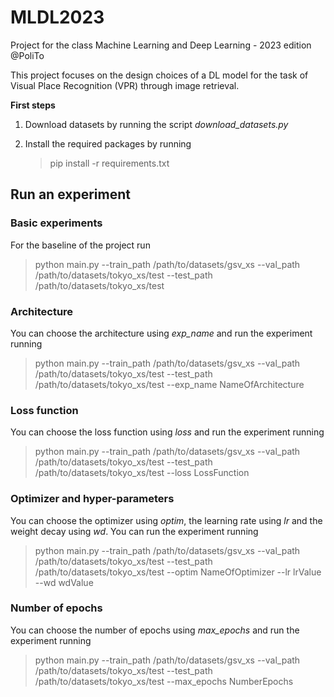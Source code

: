 # MLDL2023
Project for the class Machine Learning and Deep Learning - 2023 edition @PoliTo

This project focuses on the design choices of a DL model for the task of Visual Place Recognition (VPR) through image retrieval.

<b>First steps</b>
1. Download datasets by running the script *download_datasets.py*
2. Install the required packages by running
   
   > pip install -r requirements.txt

## Run an experiment
### Basic experiments
For the baseline of the project run
> python main.py --train_path /path/to/datasets/gsv_xs --val_path /path/to/datasets/tokyo_xs/test --test_path /path/to/datasets/tokyo_xs/test

### Architecture
You can choose the architecture using *exp_name* and run the experiment running
> python main.py --train_path /path/to/datasets/gsv_xs --val_path /path/to/datasets/tokyo_xs/test --test_path /path/to/datasets/tokyo_xs/test --exp_name NameOfArchitecture

### Loss function
You can choose the loss function using *loss* and run the experiment running
> python main.py --train_path /path/to/datasets/gsv_xs --val_path /path/to/datasets/tokyo_xs/test --test_path /path/to/datasets/tokyo_xs/test --loss LossFunction

### Optimizer and hyper-parameters
You can choose the optimizer using *optim*, the learning rate using *lr* and the weight decay using *wd*. You can run the experiment running
> python main.py --train_path /path/to/datasets/gsv_xs --val_path /path/to/datasets/tokyo_xs/test --test_path /path/to/datasets/tokyo_xs/test --optim NameOfOptimizer --lr lrValue --wd wdValue

### Number of epochs
You can choose the number of epochs using *max_epochs* and run the experiment running
> python main.py --train_path /path/to/datasets/gsv_xs --val_path /path/to/datasets/tokyo_xs/test --test_path /path/to/datasets/tokyo_xs/test --max_epochs NumberEpochs

